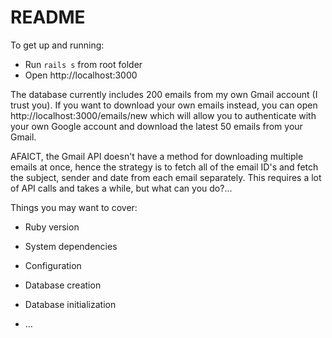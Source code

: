 # README

To get up and running:

* Run `rails s` from root folder
* Open http://localhost:3000 

The database currently includes 200 emails from my own Gmail account (I trust you). If you want to download your own emails instead, you can open http://localhost:3000/emails/new which will allow you to authenticate with your own Google account and download the latest 50 emails from your Gmail.

AFAICT, the Gmail API doesn't have a method for downloading multiple emails at once, hence the strategy is to fetch all of the email ID's and fetch the subject, sender and date from each email separately. This requires a lot of API calls and takes a while, but what can you do?...




Things you may want to cover:

* Ruby version

* System dependencies

* Configuration

* Database creation

* Database initialization

* ...
